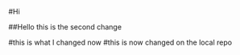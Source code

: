 #Hi 

##Hello this is the second change

#this is what I changed now
#this is now changed on the local repo